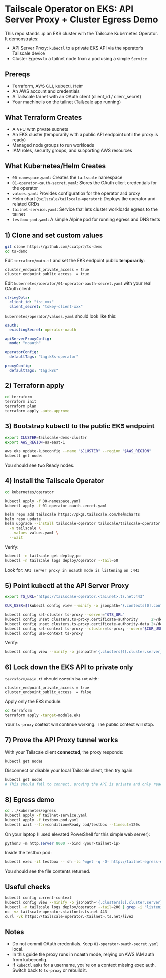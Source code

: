 # Tailscale Operator on EKS: API Server Proxy + Cluster Egress Demo

This repo stands up an EKS cluster with the Tailscale Kubernetes Operator. It demonstrates:

- API Server Proxy: `kubectl` to a private EKS API via the operator’s Tailscale device  
- Cluster Egress to a tailnet node from a pod using a simple `Service`

## Prereqs

- Terraform, AWS CLI, kubectl, Helm
- An AWS account and credentials
- A Tailscale tailnet with an OAuth client (client_id / client_secret)
- Your machine is on the tailnet (Tailscale app running)

## What Terraform Creates

- A VPC with private subnets
- An EKS cluster (temporarily with a public API endpoint until the proxy is ready)
- Managed node groups to run workloads
- IAM roles, security groups, and supporting AWS resources

## What Kubernetes/Helm Creates

- `00-namespace.yaml`: Creates the `tailscale` namespace
- `01-operator-oauth-secret.yaml`: Stores the OAuth client credentials for the operator
- `values.yaml`: Provides configuration for the operator and proxy
- Helm chart (`tailscale/tailscale-operator`): Deploys the operator and related CRDs
- `tailnet-service.yaml`: Service that lets cluster workloads egress to the tailnet
- `testbox-pod.yaml`: A simple Alpine pod for running egress and DNS tests

## 1) Clone and set custom values

```bash
git clone https://github.com/ccatprd/ts-demo
cd ts-demo
```

Edit `terraform/main.tf` and set the EKS endpoint public **temporarily**:

```hcl
cluster_endpoint_private_access = true
cluster_endpoint_public_access  = true
```

Edit `kubernetes/operator/01-operator-oauth-secret.yaml` with your real OAuth client:

```yaml
stringData:
  client_id: "tsc_xxx"
  client_secret: "tskey-client-xxx"
```

`kubernetes/operator/values.yaml` should look like this:

```yaml
oauth:
  existingSecret: operator-oauth

apiServerProxyConfig:
  mode: "noauth"

operatorConfig:
  defaultTags: "tag:k8s-operator"

proxyConfig:
  defaultTags: "tag:k8s"
```

## 2) Terraform apply

```bash
cd terraform
terraform init
terraform plan
terraform apply -auto-approve
```

## 3) Bootstrap kubectl to the public EKS endpoint

```bash
export CLUSTER=tailscale-demo-cluster
export AWS_REGION=us-east-1

aws eks update-kubeconfig --name "$CLUSTER" --region "$AWS_REGION"
kubectl get nodes
```

You should see two Ready nodes.

## 4) Install the Tailscale Operator

```bash
cd kubernetes/operator

kubectl apply -f 00-namespace.yaml
kubectl apply -f 01-operator-oauth-secret.yaml

helm repo add tailscale https://pkgs.tailscale.com/helmcharts
helm repo update
helm upgrade --install tailscale-operator tailscale/tailscale-operator \
  -n tailscale \
  --values values.yaml \
  --wait
```

Verify:

```bash
kubectl -n tailscale get deploy,po
kubectl -n tailscale logs deploy/operator --tail=50
```

Look for: `API server proxy in noauth mode is listening on :443`

## 5) Point kubectl at the API Server Proxy

```bash
export TS_URL="https://tailscale-operator.<tailnet>.ts.net:443"

CUR_USER=$(kubectl config view --minify -o jsonpath='{.contexts[0].context.user}')

kubectl config set-cluster ts-proxy --server="$TS_URL"
kubectl config unset clusters.ts-proxy.certificate-authority      2>/dev/null
kubectl config unset clusters.ts-proxy.certificate-authority-data 2>/dev/null
kubectl config set-context ts-proxy --cluster=ts-proxy --user="$CUR_USER"
kubectl config use-context ts-proxy
```

Verify:

```bash
kubectl config view --minify -o jsonpath='{.clusters[0].cluster.server}{"\n"}'
```

## 6) Lock down the EKS API to private only

`terraform/main.tf` should contain be set with:

```hcl
cluster_endpoint_private_access = true
cluster_endpoint_public_access  = false
```

Apply only the EKS module:

```bash
cd terraform
terraform apply -target=module.eks
```
Your `ts-proxy` context will continue working. The public context will stop.

## 7) Prove the API Proxy tunnel works

With your Tailscale client **connected**, the proxy responds:

```bash
kubectl get nodes
```

Disconnect or disable your local Tailscale client, then try again:

```bash
kubectl get nodes
# This should fail to connect, proving the API is private and only reachable over Tailscale
```

## 8) Egress demo

```bash
cd ../kubernetes/egress
kubectl apply -f tailnet-service.yaml
kubectl apply -f testbox-pod.yaml
kubectl wait --for=condition=Ready pod/testbox --timeout=120s
```

On your laptop (I used elevated PowerShell for this simple web server):

```powershell
python3 -m http.server 8000 --bind <your-tailnet-ip>
```

Inside the testbox pod:

```bash
kubectl exec -it testbox -- sh -lc 'wget -q -O- http://tailnet-egress-demo:8000/myfile.txt'
```

You should see the file contents returned.

## Useful checks

```bash
kubectl config current-context
kubectl config view --minify -o jsonpath='{.clusters[0].cluster.server}{"\n"}'
kubectl -n tailscale logs deploy/operator --tail=200 | grep -i "listening on :443"
nc -vz tailscale-operator.<tailnet>.ts.net 443
curl -vk https://tailscale-operator.<tailnet>.ts.net/livez
```

## Notes

- Do not commit OAuth credentials. Keep `01-operator-oauth-secret.yaml` local.  
- In this guide the proxy runs in noauth mode, relying on AWS IAM auth from kubeconfig.  
- If `kubectl` asks for a username, you're on a context missing exec auth. Switch back to `ts-proxy` or rebuild it.
